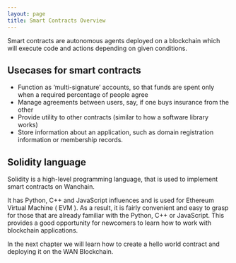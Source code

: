 ```yaml
---
layout: page
title: Smart Contracts Overview
---
```



Smart contracts are autonomous agents deployed on a blockchain which will execute code and actions depending on given conditions. 

## Usecases for smart contracts 

- Function as ‘multi-signature’ accounts, so that funds are spent only when a required percentage of people agree
- Manage agreements between users, say, if one buys insurance from the other
- Provide utility to other contracts (similar to how a software library works)
- Store information about an application, such as domain registration information or membership records.


## Solidity language

Solidity is a high-level programming language, that is used to implement smart contracts on Wanchain. 

It has Python, C++ and JavaScript influences and is used for Ethereum Virtual Machine ( EVM ). As a result, it is fairly convenient and easy to grasp for those that are already familiar with the Python, C++ or JavaScript. This provides a good opportunity for newcomers to learn how to work with blockchain applications.

In the next chapter we will learn how to create a hello world contract and deploying it on the WAN Blockchain. 

